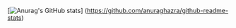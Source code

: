 [![Anurag's GitHub stats](https://github-readme-stats.vercel.app/api?username=asrofilnadib&show_icons=true&theme=radical)]
(https://github.com/anuraghazra/github-readme-stats)
